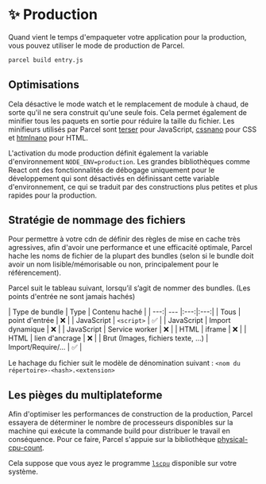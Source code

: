# ✨ Production

Quand vient le temps d'empaqueter votre application pour la production, vous pouvez utiliser le mode de production de Parcel.

```bash
parcel build entry.js
```

## Optimisations

Cela désactive le mode watch et le remplacement de module à chaud, de sorte qu'il ne sera construit qu'une seule fois. Cela permet également de minifier tous les paquets en sortie pour réduire la taille du fichier. Les minifieurs utilisés par Parcel sont [terser](https://github.com/fabiosantoscode/terser) pour JavaScript, [cssnano](http://cssnano.co) pour CSS et [htmlnano](https://github.com/posthtml/htmlnano) pour HTML.

L'activation du mode production définit également la variable d'environnement `NODE_ENV=production`. Les grandes bibliothèques comme React ont des fonctionnalités de débogage uniquement pour le développement qui sont désactivés en définissant cette variable d'environnement, ce qui se traduit par des constructions plus petites et plus rapides pour la production.

## Stratégie de nommage des fichiers

Pour permettre à votre cdn de définir des règles de mise en cache très agressives, afin d'avoir une performance et une efficacité optimale, Parcel hache les noms de fichier de la plupart des bundles (selon si le bundle doit avoir un nom lisible/mémorisable ou non, principalement pour le référencement).

Parcel suit le tableau suivant, lorsqu’il s’agit de nommer des bundles. (Les points d'entrée ne sont jamais hachés)

| Type de bundle | Type | Contenu haché |
| ---:| --- |:---:|:---:|
| Tous | point d'entrée         | ❌ |
| JavaScript | `<script>`       | ✅ |
| JavaScript | Import dynamique | ❌ |
| JavaScript | Service worker   | ❌ |
| HTML | iframe                 | ❌ |
| HTML | lien d'ancrage         | ❌ |
| Brut (Images, fichiers texte, ...) | Import/Require/... | ✅ |

Le hachage du fichier suit le modèle de dénomination suivant : `<nom du répertoire>-<hash>.<extension>`

## Les pièges du multiplateforme

Afin d'optimiser les performances de construction de la production, Parcel essayera de déterminer le nombre de processeurs disponibles sur la machine qui exécute la commande build pour distribuer le travail en conséquence. Pour ce faire, Parcel s'appuie sur la bibliothèque [physical-cpu-count](https://www.npmjs.com/package/physical-cpu-count).

Cela suppose que vous ayez le programme [`lscpu`](http://manpages.courier-mta.org/htmlman1/lscpu.1.html) disponible sur votre système.